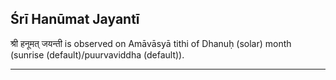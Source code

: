 ## Śrī Hanūmat Jayantī
श्री हनूमत् जयन्ती is observed on Amāvāsyā tithi of Dhanuḥ (solar) month (sunrise (default)/puurvaviddha (default)).



---
